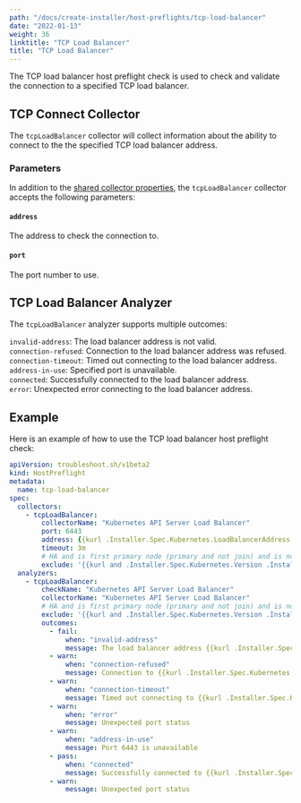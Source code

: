 ```yaml
---
path: "/docs/create-installer/host-preflights/tcp-load-balancer"
date: "2022-01-13"
weight: 36
linktitle: "TCP Load Balancer"
title: "TCP Load Balancer"
---
```

 
The TCP load balancer host preflight check is used to check and validate the connection to a specified TCP load balancer.

## TCP Connect Collector

The `tcpLoadBalancer` collector will collect information about the ability to connect to the the specified TCP load balancer address.

### Parameters

In addition to the [shared collector properties](https://troubleshoot.sh/docs/collect/collectors/#shared-properties), the `tcpLoadBalancer` collector accepts the following parameters:

#### `address`

The address to check the connection to.

#### `port`

The port number to use.

## TCP Load Balancer Analyzer

The `tcpLoadBalancer` analyzer supports multiple outcomes:

`invalid-address`: The load balancer address is not valid.<br/>
`connection-refused`: Connection to the load balancer address was refused.<br/>
`connection-timeout`: Timed out connecting to the load balancer address.<br/>
`address-in-use`: Specified port is unavailable.<br/>
`connected`: Successfully connected to the load balancer address.<br/>
`error`: Unexpected error connecting to the load balancer address.

## Example

Here is an example of how to use the TCP load balancer host preflight check:

```yaml
apiVersion: troubleshoot.sh/v1beta2
kind: HostPreflight
metadata:
  name: tcp-load-balancer
spec:
  collectors:
    - tcpLoadBalancer:
        collectorName: "Kubernetes API Server Load Balancer"
        port: 6443
        address: {{kurl .Installer.Spec.Kubernetes.LoadBalancerAddress }}
        timeout: 3m
        # HA and is first primary node (primary and not join) and is not upgrade
        exclude: '{{kurl and .Installer.Spec.Kubernetes.Version .Installer.Spec.Kubernetes.LoadBalancerAddress .IsPrimary (not .IsJoin) (not .IsUpgrade) | not }}'
  analyzers:
    - tcpLoadBalancer:
        checkName: "Kubernetes API Server Load Balancer"
        collectorName: "Kubernetes API Server Load Balancer"
        # HA and is first primary node (primary and not join) and is not upgrade
        exclude: '{{kurl and .Installer.Spec.Kubernetes.Version .Installer.Spec.Kubernetes.LoadBalancerAddress .IsPrimary (not .IsJoin) (not .IsUpgrade) | not }}'
        outcomes:
          - fail:
              when: "invalid-address"
              message: The load balancer address {{kurl .Installer.Spec.Kubernetes.LoadBalancerAddress }} is not valid
          - warn:
              when: "connection-refused"
              message: Connection to {{kurl .Installer.Spec.Kubernetes.LoadBalancerAddress }} via load balancer was refused
          - warn:
              when: "connection-timeout"
              message: Timed out connecting to {{kurl .Installer.Spec.Kubernetes.LoadBalancerAddress }} via load balancer. Check your firewall.
          - warn:
              when: "error"
              message: Unexpected port status
          - warn:
              when: "address-in-use"
              message: Port 6443 is unavailable
          - pass:
              when: "connected"
              message: Successfully connected to {{kurl .Installer.Spec.Kubernetes.LoadBalancerAddress }} via load balancer
          - warn:
              message: Unexpected port status
```
